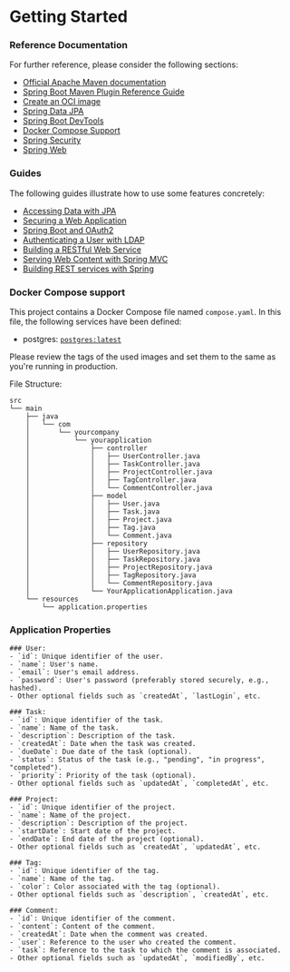 # Getting Started

### Reference Documentation
For further reference, please consider the following sections:

* [Official Apache Maven documentation](https://maven.apache.org/guides/index.html)
* [Spring Boot Maven Plugin Reference Guide](https://docs.spring.io/spring-boot/docs/3.2.4/maven-plugin/reference/html/)
* [Create an OCI image](https://docs.spring.io/spring-boot/docs/3.2.4/maven-plugin/reference/html/#build-image)
* [Spring Data JPA](https://docs.spring.io/spring-boot/docs/3.2.4/reference/htmlsingle/index.html#data.sql.jpa-and-spring-data)
* [Spring Boot DevTools](https://docs.spring.io/spring-boot/docs/3.2.4/reference/htmlsingle/index.html#using.devtools)
* [Docker Compose Support](https://docs.spring.io/spring-boot/docs/3.2.4/reference/htmlsingle/index.html#features.docker-compose)
* [Spring Security](https://docs.spring.io/spring-boot/docs/3.2.4/reference/htmlsingle/index.html#web.security)
* [Spring Web](https://docs.spring.io/spring-boot/docs/3.2.4/reference/htmlsingle/index.html#web)

### Guides
The following guides illustrate how to use some features concretely:

* [Accessing Data with JPA](https://spring.io/guides/gs/accessing-data-jpa/)
* [Securing a Web Application](https://spring.io/guides/gs/securing-web/)
* [Spring Boot and OAuth2](https://spring.io/guides/tutorials/spring-boot-oauth2/)
* [Authenticating a User with LDAP](https://spring.io/guides/gs/authenticating-ldap/)
* [Building a RESTful Web Service](https://spring.io/guides/gs/rest-service/)
* [Serving Web Content with Spring MVC](https://spring.io/guides/gs/serving-web-content/)
* [Building REST services with Spring](https://spring.io/guides/tutorials/rest/)

### Docker Compose support
This project contains a Docker Compose file named `compose.yaml`.
In this file, the following services have been defined:

* postgres: [`postgres:latest`](https://hub.docker.com/_/postgres)

Please review the tags of the used images and set them to the same as you're running in production.

File Structure:
```
src
└── main
    ├── java
    │   └── com
    │       └── yourcompany
    │           └── yourapplication
    │               ├── controller
    │               │   ├── UserController.java
    │               │   ├── TaskController.java
    │               │   ├── ProjectController.java
    │               │   ├── TagController.java
    │               │   └── CommentController.java
    │               ├── model
    │               │   ├── User.java
    │               │   ├── Task.java
    │               │   ├── Project.java
    │               │   ├── Tag.java
    │               │   └── Comment.java
    │               ├── repository
    │               │   ├── UserRepository.java
    │               │   ├── TaskRepository.java
    │               │   ├── ProjectRepository.java
    │               │   ├── TagRepository.java
    │               │   └── CommentRepository.java
    │               └── YourApplicationApplication.java
    └── resources
        └── application.properties
```

### Application Properties
```properties
### User:
- `id`: Unique identifier of the user.
- `name`: User's name.
- `email`: User's email address.
- `password`: User's password (preferably stored securely, e.g., hashed).
- Other optional fields such as `createdAt`, `lastLogin`, etc.

### Task:
- `id`: Unique identifier of the task.
- `name`: Name of the task.
- `description`: Description of the task.
- `createdAt`: Date when the task was created.
- `dueDate`: Due date of the task (optional).
- `status`: Status of the task (e.g., "pending", "in progress", "completed").
- `priority`: Priority of the task (optional).
- Other optional fields such as `updatedAt`, `completedAt`, etc.

### Project:
- `id`: Unique identifier of the project.
- `name`: Name of the project.
- `description`: Description of the project.
- `startDate`: Start date of the project.
- `endDate`: End date of the project (optional).
- Other optional fields such as `createdAt`, `updatedAt`, etc.

### Tag:
- `id`: Unique identifier of the tag.
- `name`: Name of the tag.
- `color`: Color associated with the tag (optional).
- Other optional fields such as `description`, `createdAt`, etc.

### Comment:
- `id`: Unique identifier of the comment.
- `content`: Content of the comment.
- `createdAt`: Date when the comment was created.
- `user`: Reference to the user who created the comment.
- `task`: Reference to the task to which the comment is associated.
- Other optional fields such as `updatedAt`, `modifiedBy`, etc.



